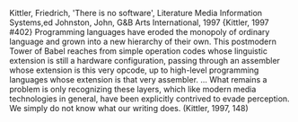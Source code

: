 ﻿Kittler, Friedrich, 'There is no software', Literature Media Information Systems,ed Johnston, John, G&B Arts International, 1997
{Kittler, 1997 #402}
Programming languages have eroded the monopoly of ordinary language and grown into a new hierarchy of their own. This postmodern Tower of Babel reaches from simple operation codes whose linguistic extension is still a hardware configuration, passing through an assembler whose extension is this very opcode, up to high-level programming languages whose extension is that very assembler.  ... What remains a problem is only recognizing these layers, which like modern media technologies in general, have been explicitly contrived to evade perception. We simply do not know what our writing does. (Kittler, 1997, 148)


